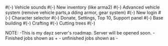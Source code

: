 
#(-) Vehicle sounds
#(-) New inventory (like arma2)
#(-) Advanced vehicle system (remove vehicle parts,a dding armor, gear system)
#(-) New login
#(-) Character selector
#(-) Donate, Settings, Top 10, Support panel
#(-) Base building
#(-) Crafting
#(-) Cutting trees
#(-) 


NOTE: -This is my dayz server's roadmap. Server will be opened soon.
      - Finished jobs shown as +
      - unfinished jobs shown as -
